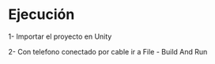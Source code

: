 # Ejecución
1- Importar el proyecto en Unity

2- Con telefono conectado por cable ir a File - Build And Run
